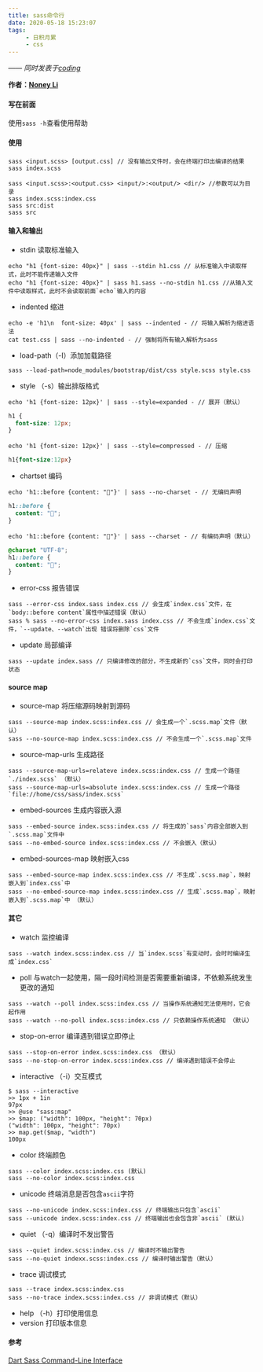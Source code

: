 ```yaml
---
title: sass命令行
date: 2020-05-18 15:23:07
tags:
     - 日积月累
     - css
---
```


[Noney Li]: https://github.com/noney/ "noneyli"

*—— 同时发表于[coding](http://0kv30q.coding-pages.com/)*

__作者：[Noney Li]__

#### 写在前面

使用`sass -h`查看使用帮助

#### 使用

```shell
sass <input.scss> [output.css] // 没有输出文件时，会在终端打印出编译的结果
sass index.scss
```

```shell
sass <input.scss>:<output.css> <input/>:<output/> <dir/> //参数可以为目录
sass index.scss:index.css
sass src:dist
sass src
```

#### 输入和输出

<!-- more -->

- stdin 读取标准输入

```shell
echo "h1 {font-size: 40px}" | sass --stdin h1.css // 从标准输入中读取样式，此时不能传递输入文件
echo "h1 {font-size: 40px}" | sass h1.sass --no-stdin h1.css //从输入文件中读取样式，此时不会读取前面`echo`输入的内容
```

- indented 缩进

```shell
echo -e 'h1\n  font-size: 40px' | sass --indented - // 将输入解析为缩进语法
cat test.css | sass --no-indented - // 强制将所有输入解析为sass
```

- load-path（-I）添加加载路径

```shell
sass --load-path=node_modules/bootstrap/dist/css style.scss style.css
```

- style （-s）输出排版格式

```shell
echo 'h1 {font-size: 12px}' | sass --style=expanded - // 展开（默认）
```

```css
h1 {
  font-size: 12px;
}
```

```shell
echo 'h1 {font-size: 12px}' | sass --style=compressed - // 压缩
```

```css
h1{font-size:12px}
```

- chartset 编码

```shell
echo 'h1::before {content: "👭"}' | sass --no-charset - // 无编码声明
```

```css
h1::before {
  content: "👭";
}
```

```shell
echo 'h1::before {content: "👭"}' | sass --charset - // 有编码声明（默认）
```

```css
@charset "UTF-8";
h1::before {
  content: "👭";
}
```

- error-css 报告错误

```shell
sass --error-css index.sass index.css // 会生成`index.css`文件，在`body::before content`属性中描述错误（默认）
sass % sass --no-error-css index.sass index.css // 不会生成`index.css`文件，`--update、--watch`出现 错误将删除`css`文件
```

- update 局部编译

```shell
sass --update index.sass // 只编译修改的部分，不生成新的`css`文件，同时会打印状态
```

#### source map

- source-map 将压缩源码映射到源码

```shell
sass --source-map index.scss:index.css // 会生成一个`.scss.map`文件（默认）
sass --no-source-map index.scss:index.css // 不会生成一个`.scss.map`文件
```

- source-map-urls 生成路径

```shell
sass --source-map-urls=relateve index.scss:index.css // 生成一个路径`./index.scss` （默认）
sass --source-map-urls=absolute index.scss:index.css // 生成一个路径`file://home/css/sass/index.scss`
```

- embed-sources 生成内容嵌入源

```shell
sass --embed-source index.scss:index.css // 将生成的`sass`内容全部嵌入到`.scss.map`文件中
sass --no-embed-source index.scss:index.css // 不会嵌入（默认）
```

- embed-sources-map 映射嵌入css

```shell
sass --embed-source-map index.scss:index.css // 不生成`.scss.map`，映射嵌入到`index.css`中
sass --no-embed-source-map index.scss:index.css // 生成`.scss.map`，映射嵌入到`.scss.map`中 （默认）
```

#### 其它

- watch 监控编译

```shell
sass --watch index.scss:index.css // 当`index.scss`有变动时，会时时编译生成`index.css`
```

- poll 与watch一起使用，隔一段时间检测是否需要重新编译，不依赖系统发生更改的通知

```shell
sass --watch --poll index.scss:index.css // 当操作系统通知无法使用时，它会起作用
sass --watch --no-poll index.scss:index.css // 只依赖操作系统通知 （默认）
```

- stop-on-error 编译遇到错误立即停止

```shell
sass --stop-on-error index.scss:index.css （默认）
sass --no-stop-on-error index.scss:index.css // 编译遇到错误不会停止
```

- interactive （-i）交互模式

```shell
$ sass --interactive
>> 1px + 1in
97px
>> @use "sass:map"
>> $map: ("width": 100px, "height": 70px)
("width": 100px, "height": 70px)
>> map.get($map, "width")
100px
```

- color 终端颜色

```shell
sass --color index.scss:index.css (默认)
sass --no-color index.scss:index.css
```

- unicode 终端消息是否包含`ascii`字符

```shell
sass --no-unicode index.scss:index.css // 终端输出只包含`ascii`
sass --unicode index.scss:index.css // 终端输出也会包含非`ascii` (默认)
```

- quiet （-q）编译时不发出警告

```shell
sass --quiet index.scss:index.css // 编译时不输出警告
sass --no-quiet indexx.scss:index.css // 编译时输出警告（默认）
```

- trace 调试模式

```shell
sass --trace index.scss:index.css
sass --no-trace index.scss:index.css // 非调试模式（默认）
```

- help （-h）打印使用信息
- version 打印版本信息

#### 参考

[Dart Sass Command-Line Interface](https://sass-lang.com/documentation/cli/dart-sass#source-map-urls)







